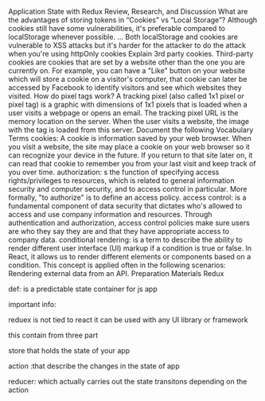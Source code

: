 Application State with Redux
Review, Research, and Discussion
What are the advantages of storing tokens in “Cookies” vs “Local Storage”?
Although cookies still have some vulnerabilities, it's preferable compared to localStorage whenever possible. ... Both localStorage and cookies are vulnerable to XSS attacks but it's harder for the attacker to do the attack when you're using httpOnly cookies
Explain 3rd party cookies.
Third-party cookies are cookies that are set by a website other than the one you are currently on. For example, you can have a "Like" button on your website which will store a cookie on a visitor's computer, that cookie can later be accessed by Facebook to identify visitors and see which websites they visited.
How do pixel tags work?
A tracking pixel (also called 1x1 pixel or pixel tag) is a graphic with dimensions of 1x1 pixels that is loaded when a user visits a webpage or opens an email. The tracking pixel URL is the memory location on the server. When the user visits a website, the image with the tag is loaded from this server.
Document the following Vocabulary Terms
cookies: A cookie is information saved by your web browser. When you visit a website, the site may place a cookie on your web browser so it can recognize your device in the future. If you return to that site later on, it can read that cookie to remember you from your last visit and keep track of you over time.
authorization: s the function of specifying access rights/privileges to resources, which is related to general information security and computer security, and to access control in particular. More formally, "to authorize" is to define an access policy.
access control: is a fundamental component of data security that dictates who's allowed to access and use company information and resources. Through authentication and authorization, access control policies make sure users are who they say they are and that they have appropriate access to company data.
conditional rendering: is a term to describe the ability to render different user interface (UI) markup if a condition is true or false. In React, it allows us to render different elements or components based on a condition. This concept is applied often in the following scenarios: Rendering external data from an API.
Preparation Materials
Redux


 def: is a predictable state container for js app

  important info:

reduex is not tied to react  it can be used with any UI library or framework 

this contain from three part

 

store that holds the state of your app

action :that  describe  the changes in the state of app

reducer: which actually carries out  the state transitons depending on the action 

